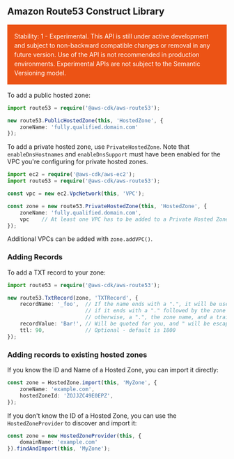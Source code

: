 ## Amazon Route53 Construct Library
<div class="stability_label"
     style="background-color: #EC5315; color: white !important; margin: 0 0 1rem 0; padding: 1rem; line-height: 1.5;">
  Stability: 1 - Experimental. This API is still under active development and subject to non-backward
  compatible changes or removal in any future version. Use of the API is not recommended in production
  environments. Experimental APIs are not subject to the Semantic Versioning model.
</div>


To add a public hosted zone:

```ts
import route53 = require('@aws-cdk/aws-route53');

new route53.PublicHostedZone(this, 'HostedZone', {
    zoneName: 'fully.qualified.domain.com'
});
```

To add a private hosted zone, use `PrivateHostedZone`. Note that
`enableDnsHostnames` and `enableDnsSupport` must have been enabled for the
VPC you're configuring for private hosted zones.

```ts
import ec2 = require('@aws-cdk/aws-ec2');
import route53 = require('@aws-cdk/aws-route53');

const vpc = new ec2.VpcNetwork(this, 'VPC');

const zone = new route53.PrivateHostedZone(this, 'HostedZone', {
    zoneName: 'fully.qualified.domain.com',
    vpc    // At least one VPC has to be added to a Private Hosted Zone.
});
```

Additional VPCs can be added with `zone.addVPC()`.

### Adding Records

To add a TXT record to your zone:
```ts
import route53 = require('@aws-cdk/aws-route53');

new route53.TxtRecord(zone, 'TXTRecord', {
    recordName: '_foo',  // If the name ends with a ".", it will be used as-is;
                         // if it ends with a "." followed by the zone name, a trailing "." will be added automatically;
                         // otherwise, a ".", the zone name, and a trailing "." will be added automatically.
    recordValue: 'Bar!', // Will be quoted for you, and " will be escaped automatically.
    ttl: 90,             // Optional - default is 1800
});
```


### Adding records to existing hosted zones

If you know the ID and Name of a Hosted Zone, you can import it directly:

```ts
const zone = HostedZone.import(this, 'MyZone', {
    zoneName: 'example.com',
    hostedZoneId: 'ZOJJZC49E0EPZ',
});
```

If you don't know the ID of a Hosted Zone, you can use the `HostedZoneProvider`
to discover and import it:

```ts
const zone = new HostedZoneProvider(this, {
    domainName: 'example.com'
}).findAndImport(this, 'MyZone');
```
